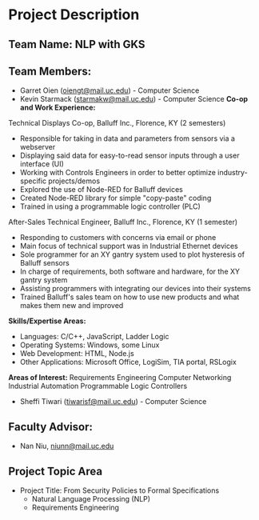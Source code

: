 # Project Description

## Team Name: NLP with GKS

## Team Members:
* Garret Oien (oiengt@mail.uc.edu) - Computer Science
* Kevin Starmack (starmakw@mail.uc.edu) - Computer Science
__Co-op and Work Experience:__

Technical Displays Co-op, Balluff Inc., Florence, KY (2 semesters)
  * Responsible for taking in data and parameters from sensors via a webserver
  * Displaying said data for easy-to-read sensor inputs through a user interface (UI)
  * Working with Controls Engineers in order to better optimize industry-specific projects/demos
  * Explored the use of Node-RED for Balluff devices
  * Created Node-RED library for simple "copy-paste" coding
  * Trained in using a programmable logic controller (PLC) 

After-Sales Technical Engineer, Balluff Inc., Florence, KY (1 semester)
  * Responding to customers with concerns via email or phone
  * Main focus of technical support was in Industrial Ethernet devices
  * Sole programmer for an XY gantry system used to plot hysteresis of Balluff sensors
  * In charge of requirements, both software and hardware, for the XY gantry system
  * Assisting programmers with integrating our devices into their systems
  * Trained Balluff's sales team on how to use new products and what makes them new and improved
  
 __Skills/Expertise Areas:__
 
 * Languages: C/C++, JavaScript, Ladder Logic
 * Operating Systems: Windows, some Linux
 * Web Development: HTML, Node.js
 * Other Applications: Microsoft Office, LogiSim, TIA portal, RSLogix
 
 
 __Areas of Interest:__
 Requirements Engineering
 Computer Networking
 Industrial Automation
 Programmable Logic Controllers
 
 
 
* Sheffi Tiwari (tiwarisf@mail.uc.edu) - Computer Science

## Faculty Advisor:
* Nan Niu, niunn@mail.uc.edu

## Project Topic Area
* Project Title: From Security Policies to Formal Specifications
  * Natural Language Processing (NLP)
  * Requirements Engineering
